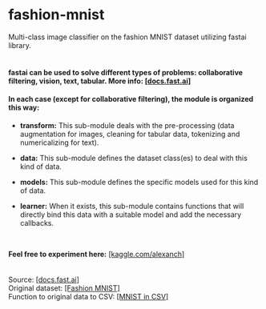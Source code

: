 # fashion-mnist
Multi-class image classifier on the fashion MNIST dataset utilizing fastai library.
 <br />
 <br />
#### fastai can be used to solve different types of problems: collaborative filtering, vision, text, tabular. More info: [[docs.fast.ai]]( https://docs.fast.ai/applications.html#data)
#### In each case (except for collaborative filtering), the module is organized this way:
 
- **transform:**
  This sub-module deals with the pre-processing (data augmentation for images, cleaning for tabular data, tokenizing and numericalizing for text).
  
-  **data:**
   This sub-module defines the dataset class(es) to deal with this kind of data.
   
-  **models:**
   This sub-module defines the specific models used for this kind of data.
   
-  **learner:**
   When it exists, this sub-module contains functions that will directly bind this data with a suitable model and add the necessary callbacks.
  <br />
  
**Feel free to experiment here:** [[kaggle.com/alexanch]](https://www.kaggle.com/alexanch/image-classification-w-fastai-fashion-mnist)   
 <br /> <br />
Source: [[docs.fast.ai]](https://docs.fast.ai/applications.html#data) <br />
Original dataset: [[Fashion MNIST]](https://github.com/zalandoresearch/fashion-mnist)<br />
Function to original data to CSV: [[MNIST in CSV]](https://pjreddie.com/projects/mnist-in-csv/)
